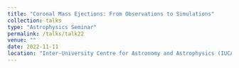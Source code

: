 ```yaml
---
title: "Coronal Mass Ejections: From Observations to Simulations"
collection: talks
type: "Astrophysics Seminar"
permalink: /talks/talk22
venue: ""
date: 2022-11-11
location: "Inter-University Centre for Astronomy and Astrophysics (IUCAA), India"
---
```

